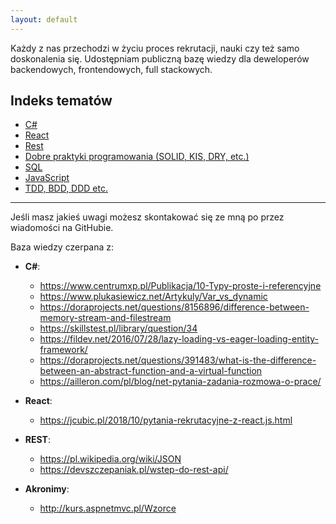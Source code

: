 ```yaml
---
layout: default
---
```


<p>Każdy z nas przechodzi w życiu proces rekrutacji, nauki czy też samo doskonalenia się. 
Udostępniam publiczną bazę wiedzy dla deweloperów backendowych, frontendowych, full stackowych.</p>

## Indeks tematów
* [C#](./Csharp.html)
* [React](./React.html)
* [Rest](./Rest.html)
* [Dobre praktyki programowania (SOLID, KIS, DRY, etc.)](./Akronimy.html)
* [SQL](./Sql.html)
* [JavaScript](./Js.html)
* [TDD, BDD, DDD etc.](./Metodyki.html)

---

Jeśli masz jakieś uwagi możesz skontakować się ze mną po przez wiadomości na GitHubie.

Baza wiedzy czerpana z:

- **C#**:
  - https://www.centrumxp.pl/Publikacja/10-Typy-proste-i-referencyjne
  - https://www.plukasiewicz.net/Artykuly/Var_vs_dynamic
  - https://doraprojects.net/questions/8156896/difference-between-memory-stream-and-filestream
  - https://skillstest.pl/library/question/34
  - https://fildev.net/2016/07/28/lazy-loading-vs-eager-loading-entity-framework/
  - https://doraprojects.net/questions/391483/what-is-the-difference-between-an-abstract-function-and-a-virtual-function
  - https://ailleron.com/pl/blog/net-pytania-zadania-rozmowa-o-prace/

- **React**:
  - https://jcubic.pl/2018/10/pytania-rekrutacyjne-z-react.js.html

- **REST**:
  - https://pl.wikipedia.org/wiki/JSON
  - https://devszczepaniak.pl/wstep-do-rest-api/

- **Akronimy**:
  - http://kurs.aspnetmvc.pl/Wzorce